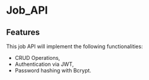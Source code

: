 # Job_API

## Features

This job API will implement the following functionalities:

-   CRUD Operations,
-   Authentication via JWT,
-   Password hashing with Bcrypt.
